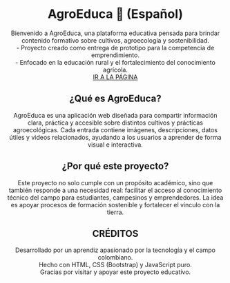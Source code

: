 <div align="center">
<h1 align="center">
AgroEduca 🌱 (Español)
</h1>

<p align="center">
Bienvenido a AgroEduca, una plataforma educativa pensada para brindar contenido formativo sobre cultivos, agroecología y sostenibilidad.
<br>
- Proyecto creado como entrega de prototipo para la competencia de emprendimiento.
<br>
- Enfocado en la educación rural y el fortalecimiento del conocimiento agrícola.
<br>
<a href="https://agroeduca.onrender.com">IR A LA PÁGINA</a> 
</p>

<h2>¿Qué es AgroEduca?</h2>
<p>AgroEduca es una aplicación web diseñada para compartir información clara, práctica y accesible sobre distintos cultivos y prácticas agroecológicas. Cada entrada contiene imágenes, descripciones, datos útiles y videos relacionados, ayudando a los usuarios a aprender de forma visual e interactiva.</p>

<h2>¿Por qué este proyecto?</h2>
<p>Este proyecto no solo cumple con un propósito académico, sino que también responde a una necesidad real: facilitar el acceso al conocimiento técnico del campo para estudiantes, campesinos y emprendedores. La idea es apoyar procesos de formación sostenible y fortalecer el vínculo con la tierra.</p>

<h2>CRÉDITOS</h2>
<p>
Desarrollado por un aprendiz apasionado por la tecnología y el campo colombiano.
<br>
Hecho con HTML, CSS (Bootstrap) y JavaScript puro.
<br>
Gracias por visitar y apoyar este proyecto educativo.
</p>
</div>
